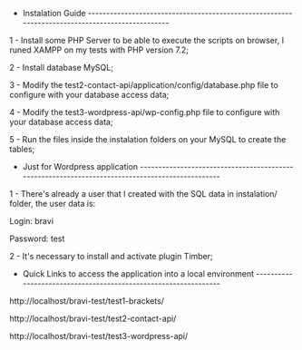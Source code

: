 * Instalation Guide ------------------------------------------------------------------------------------------------

1 - Install some PHP Server to be able to execute the scripts on browser, I runed XAMPP on my tests with PHP version 7.2;

2 - Install database MySQL;

3 - Modify the test2-contact-api/application/config/database.php file to configure with your database access data;

4 - Modify the test3-wordpress-api/wp-config.php file to configure with your database access data;

5 - Run the files inside the instalation folders on your MySQL to create the tables;

* Just for Wordpress application ------------------------------------------------------------------------------------------------

1 - There's already a user that I created with the SQL data in instalation/ folder, the user data is:
  
  Login: bravi
  
  Password: test
  
2 - It's necessary to install and activate plugin Timber;


* Quick Links to access the application into a local environment ----------------------------------------------------------------

http://localhost/bravi-test/test1-brackets/

http://localhost/bravi-test/test2-contact-api/

http://localhost/bravi-test/test3-wordpress-api/
